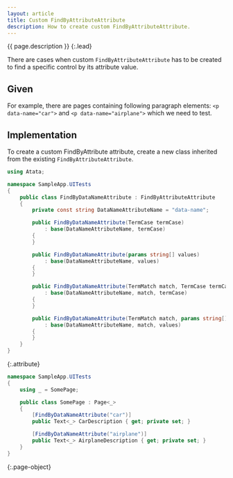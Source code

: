 ```yaml
---
layout: article
title: Custom FindByAttributeAttribute
description: How to create custom FindByAttributeAttribute.
---
```


{{ page.description }}
{:.lead}

There are cases when custom `FindByAttributeAttribute` has to be created to find a specific control by its attribute value.

## Given

For example, there are pages containing following paragraph elements: `<p data-name="car">` and `<p data-name="airplane">` which we need to test.

## Implementation

To create a custom FindByAttribute attribute, create a new class inherited from the existing `FindByAttributeAttribute`.

```cs
using Atata;

namespace SampleApp.UITests
{
    public class FindByDataNameAttribute : FindByAttributeAttribute
    {
        private const string DataNameAttributeName = "data-name";

        public FindByDataNameAttribute(TermCase termCase)
            : base(DataNameAttributeName, termCase)
        {
        }

        public FindByDataNameAttribute(params string[] values)
            : base(DataNameAttributeName, values)
        {
        }

        public FindByDataNameAttribute(TermMatch match, TermCase termCase)
            : base(DataNameAttributeName, match, termCase)
        {
        }

        public FindByDataNameAttribute(TermMatch match, params string[] values)
            : base(DataNameAttributeName, match, values)
        {
        }
    }
}
```
{:.attribute}

```cs
namespace SampleApp.UITests
{
    using _ = SomePage;

    public class SomePage : Page<_>
    {
        [FindByDataNameAttribute("car")]
        public Text<_> CarDescription { get; private set; }

        [FindByDataNameAttribute("airplane")]
        public Text<_> AirplaneDescription { get; private set; }
    }
}
```
{:.page-object}
